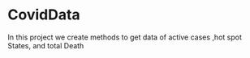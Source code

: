 # CovidData
In this project we create methods to get data of active cases ,hot spot States, and total Death

